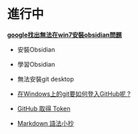 # 進行中

[**google找出無法在win7安裝obsidian問題**](https://www.reddit.com/r/ObsidianMD/comments/139d2qy/new_version_127_cant_run_on_windows_7/?rdt=45965)

- 安裝Obsidian
- 學習Obsidian
- 無法安裝git desktop

- [在Windows上的git要如何登入GitHub呢 ? ](https://www.ruyut.com/2022/06/windows-certificate-manager-add-github.html?fbclid=IwAR1Yo4o0cHoJM090Aguue0bJeFJcqupWetqDfw643BKqek4JdNOAaO-bc08)

- [GitHub 取得 Token](https://www.ruyut.com/2022/06/github-token.html?fbclid=IwAR1JdZZqE_475rm7T8sti8jrIpFgdmuRTYdjVbUpMtpV6lNxQ8MLWi-5hBM)

- [Markdown 語法小抄](ttps://www.devopsschool.com/blog/gist-markdown-cheatsheet/?fbclid=IwAR1XbV3Ci7BDIhsc5r9J0_v9HnPLJZXqZPDBfVy58I4dNSfnysk6rV31HOM)